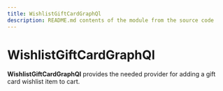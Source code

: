 ```yaml
---
title: WishlistGiftCardGraphQl
description: README.md contents of the module from the source code
---
```


# WishlistGiftCardGraphQl

**WishlistGiftCardGraphQl** provides the needed provider for adding a gift card wishlist item to cart.
